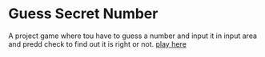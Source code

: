 # Guess Secret Number

A project game where tou have to guess a number and input
it in input area and predd check to find out it is right or not. [play here](https://number-guessing-play.netlify.app/)
